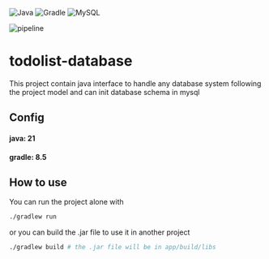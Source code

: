 ![Java](https://img.shields.io/badge/java-%23ED8B00.svg?style=for-the-badge&logo=openjdk&logoColor=white)
![Gradle](https://img.shields.io/badge/Gradle-02303A.svg?style=for-the-badge&logo=Gradle&logoColor=white)
![MySQL](https://img.shields.io/badge/mysql-%2300f.svg?style=for-the-badge&logo=mysql&logoColor=white)

![pipeline](https://gitlab.com/todolist-micro-services/todolist-database/badges/master/pipeline.svg?ignore_skipped=true)
# todolist-database

This project contain java interface to handle any database system following the project model and can init database schema in mysql

## Config

#### java: 21
#### gradle: 8.5

## How to use

You can run the project alone with

```bash
./gradlew run
```

or you can build the .jar file to use it in another project

```bash
./gradlew build # the .jar file will be in app/build/libs
```
